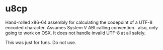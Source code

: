 # u8cp

Hand-rolled x86-64 assembly for calculating the codepoint of a UTF-8 encoded character.
Assumes System V ABI calling convention.. also, only going to work on OSX.
It does not handle invalid UTF-8 at all safely.

This was just for funs. Do not use.
